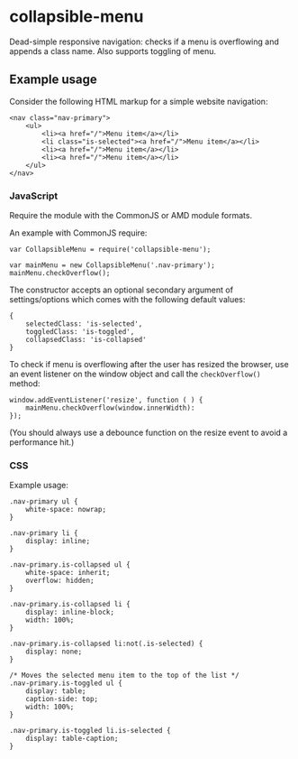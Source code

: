 # collapsible-menu
Dead-simple responsive navigation: checks if a menu is overflowing and appends a class name. Also supports toggling of menu.

## Example usage

Consider the following HTML markup for a simple website navigation:
```
<nav class="nav-primary">
    <ul>
        <li><a href="/">Menu item</a></li>
        <li class="is-selected"><a href="/">Menu item</a></li>
        <li><a href="/">Menu item</a></li>
        <li><a href="/">Menu item</a></li>
    </ul>
</nav>
```

### JavaScript
Require the module with the CommonJS or AMD module formats.

An example with CommonJS require:
```
var CollapsibleMenu = require('collapsible-menu');

var mainMenu = new CollapsibleMenu('.nav-primary');
mainMenu.checkOverflow();
```

The constructor accepts an optional secondary argument of settings/options which comes with the following default values:
```
{
    selectedClass: 'is-selected',
    toggledClass: 'is-toggled',
    collapsedClass: 'is-collapsed'
}
```

To check if menu is overflowing after the user has resized the browser, use an event listener on the window object and call the `checkOverflow()` method:
```
window.addEventListener('resize', function ( ) {
    mainMenu.checkOverflow(window.innerWidth):
});
```

(You should always use a debounce function on the resize event to avoid a performance hit.)

### CSS

Example usage:

```
.nav-primary ul {
    white-space: nowrap;
}

.nav-primary li {
    display: inline;
}

.nav-primary.is-collapsed ul {
    white-space: inherit;
    overflow: hidden;
}

.nav-primary.is-collapsed li {
    display: inline-block;
    width: 100%;
}

.nav-primary.is-collapsed li:not(.is-selected) {
    display: none;
}

/* Moves the selected menu item to the top of the list */
.nav-primary.is-toggled ul {
    display: table;
    caption-side: top;
    width: 100%;
}

.nav-primary.is-toggled li.is-selected {
    display: table-caption;
}
```
